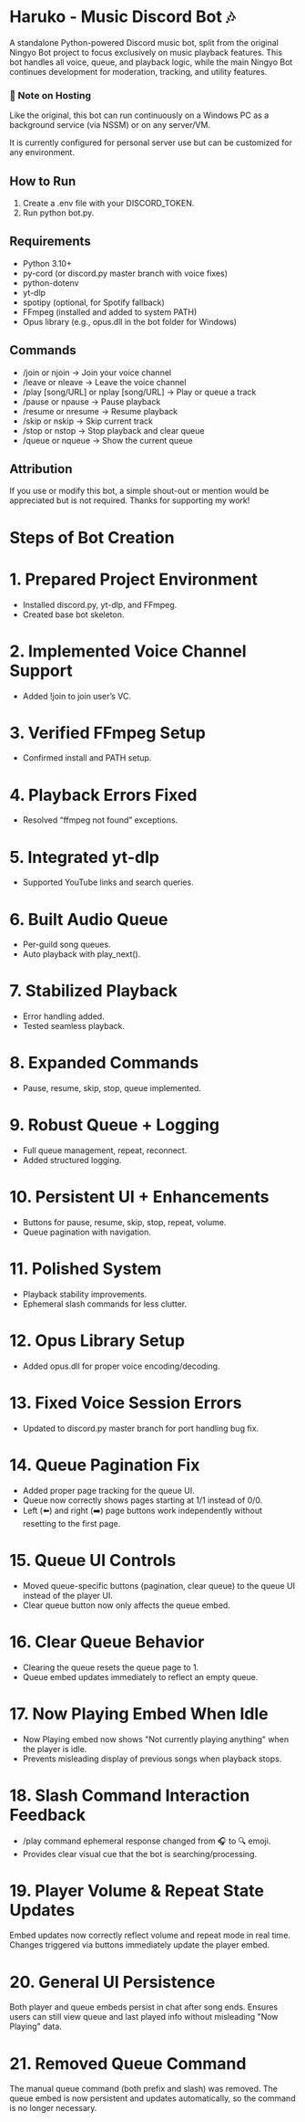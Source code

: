 # Haruko - Music Discord Bot 🎶

A standalone Python-powered Discord music bot, split from the original Ningyo Bot project to focus exclusively on music playback features.
This bot handles all voice, queue, and playback logic, while the main Ningyo Bot continues development for moderation, tracking, and utility features.

### 📌 Note on Hosting
Like the original, this bot can run continuously on a Windows PC as a background service (via NSSM) or on any server/VM.

It is currently configured for personal server use but can be customized for any environment.

## How to Run
1. Create a .env file with your DISCORD_TOKEN.
2. Run python bot.py.

## Requirements
- Python 3.10+
- py-cord (or discord.py master branch with voice fixes)
- python-dotenv
- yt-dlp
- spotipy (optional, for Spotify fallback)
- FFmpeg (installed and added to system PATH)
- Opus library (e.g., opus.dll in the bot folder for Windows)

## Commands
- /join or njoin → Join your voice channel
- /leave or nleave → Leave the voice channel
- /play [song/URL] or nplay [song/URL] → Play or queue a track
- /pause or npause → Pause playback
- /resume or nresume → Resume playback
- /skip or nskip → Skip current track
- /stop or nstop → Stop playback and clear queue
- /queue or nqueue → Show the current queue

## Attribution

If you use or modify this bot, a simple shout-out or mention would be appreciated but is not required. Thanks for supporting my work!

# Steps of Bot Creation 

# 1. Prepared Project Environment
- Installed discord.py, yt-dlp, and FFmpeg.
- Created base bot skeleton.

# 2. Implemented Voice Channel Support
- Added !join to join user’s VC.

# 3. Verified FFmpeg Setup
- Confirmed install and PATH setup.

# 4. Playback Errors Fixed
- Resolved “ffmpeg not found” exceptions.

# 5. Integrated yt-dlp
- Supported YouTube links and search queries.

# 6. Built Audio Queue
- Per-guild song queues.
- Auto playback with play_next().

# 7. Stabilized Playback
- Error handling added.
- Tested seamless playback.

# 8. Expanded Commands
- Pause, resume, skip, stop, queue implemented.

# 9. Robust Queue + Logging
- Full queue management, repeat, reconnect.
- Added structured logging.

# 10. Persistent UI + Enhancements
- Buttons for pause, resume, skip, stop, repeat, volume.
- Queue pagination with navigation.

# 11. Polished System
- Playback stability improvements.
- Ephemeral slash commands for less clutter.

# 12. Opus Library Setup
- Added opus.dll for proper voice encoding/decoding.

# 13. Fixed Voice Session Errors
- Updated to discord.py master branch for port handling bug fix.

# 14. Queue Pagination Fix
- Added proper page tracking for the queue UI.
- Queue now correctly shows pages starting at 1/1 instead of 0/0.
- Left (⬅️) and right (➡️) page buttons work independently without resetting to the first page.

# 15. Queue UI Controls
- Moved queue-specific buttons (pagination, clear queue) to the queue UI instead of the player UI.
- Clear queue button now only affects the queue embed.

# 16. Clear Queue Behavior
- Clearing the queue resets the queue page to 1.
- Queue embed updates immediately to reflect an empty queue.

# 17. Now Playing Embed When Idle
- Now Playing embed now shows "Not currently playing anything" when the player is idle.
- Prevents misleading display of previous songs when playback stops.

# 18. Slash Command Interaction Feedback
- /play command ephemeral response changed from 🎧 to 🔍 emoji.
- Provides clear visual cue that the bot is searching/processing.

# 19. Player Volume & Repeat State Updates
Embed updates now correctly reflect volume and repeat mode in real time.
Changes triggered via buttons immediately update the player embed.

# 20. General UI Persistence
Both player and queue embeds persist in chat after song ends.
Ensures users can still view queue and last played info without misleading "Now Playing" data.

# 21. Removed Queue Command
The manual queue command (both prefix and slash) was removed.
The queue embed is now persistent and updates automatically, so the command is no longer necessary.